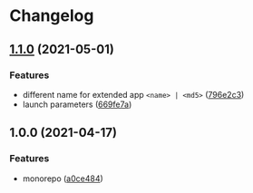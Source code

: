 # Changelog

## [1.1.0](https://www.github.com/dlenroc/node-roku/compare/roku-odc-v1.0.0...roku-odc-v1.1.0) (2021-05-01)


### Features

* different name for extended app `<name> | <md5>` ([796e2c3](https://www.github.com/dlenroc/node-roku/commit/796e2c314124ecaeae1ef98c8e4f07aaabdf7643))
* launch parameters ([669fe7a](https://www.github.com/dlenroc/node-roku/commit/669fe7a215ce7411efce921d2d6c5ecb0112cbbe))

## 1.0.0 (2021-04-17)


### Features

* monorepo ([a0ce484](https://www.github.com/dlenroc/node-roku/commit/a0ce484ee2acdd9e6e183e515940ae8bf218d325))
